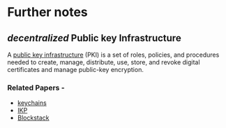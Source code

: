 # Further notes

## _decentralized_ Public key Infrastructure

A [public key infrastructure](https://en.wikipedia.org/wiki/Public_key_infrastructure) (PKI) is a set of roles, policies, and procedures needed to create, manage, distribute, use, store, and revoke digital certificates and manage public-key encryption.  

### Related Papers - 
- [keychains](https://drum.lib.umd.edu/bitstream/handle/1903/3332/0.pdf?sequence=1)
- [IKP](https://eprint.iacr.org/2016/1018.pdf)
- [Blockstack](https://blockstack.org/blockstack_usenix16.pdf)

